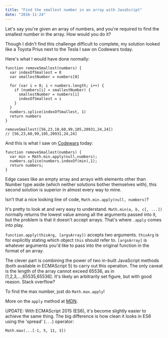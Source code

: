 ```yaml
---
title: "Find the smallest number in an array with JavaScript"
date: "2016-11-24"
---
```


Let's say you're given an array of numbers, and you're required to find the smallest number in the array. How would you do it?

Though I didn't find this challenge difficult to complete, my solution looked like a Toyota Prius next to the Tesla I saw on Codewars today.

Here's what I would have done normally:

```
function removeSmallest(numbers) {
  var indexOfSmallest = 0
  var smallestNumber = numbers[0]

  for (var i = 0; i < numbers.length; i++) {
    if (numbers[i] < smallestNumber) {
      smallestNumber = numbers[i]
      indexOfSmallest = i
    }
  }
  numbers.splice(indexOfSmallest, 1)
  return numbers
}

removeSmallest([56,23,10,60,99,105,20931,24,24]) 
// [56,23,60,99,105,20931,24,24]
```

And this is what I saw on [Codewars](https://www.codewars.com/kata/563cf89eb4747c5fb100001b/solutions/javascript) today:

```
function removeSmallest(numbers) {
  var min = Math.min.apply(null,numbers);
  numbers.splice(numbers.indexOf(min),1);
  return numbers;
}
```

Edge cases like an empty array and arrays with elements other than Number type aside (which neither solutions bother themselves with), this second solution is superior in almost every way to mine.

Isn't that a nice looking line of code, `Math.min.apply(null, numbers)`?

It's pretty to look at and very easy to understand. `Math.min(a, b, c[, ...])` normally returns the lowest value among all the arguments passed into it, but the problem is that it doesn't accept arrays. That's where `.apply` comes into play.

`function.apply(thisArg, [argsArray])` accepts two arguments. `thisArg` is for explicitly stating which object `this` should refer to. `[argsArray]` is whatever arguments you'd like to pass into the original function in the format of an array.

The clever part is combining the power of two in-built JavaScript methods (both available in ECMAScript 5) to carry out this operation. The only caveat is the length of the array cannot exceed 65536, as in \[1,2,3,...,65535,65536\]. It's likely an arbitrarily set figure, but with good reason. Stack overflow?

To find the max number, just do `Math.max.apply`!

More on the `apply` method at [MDN](https://developer.mozilla.org/en-US/docs/Web/JavaScript/Reference/Global_Objects/Function/apply).

UPDATE: With ECMAScript 2015 (ES6), it's become slightly easier to achieve the same thing. The big difference is how clean it looks in ES6 using the 'spread' (`...`) operator:

```
Math.max(...[-1, 5, 11, 3])
```
